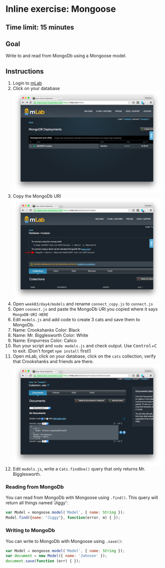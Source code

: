 # Inline exercise: Mongoose

## Time limit: 15 minutes

## Goal

Write to and read from MongoDb using a Mongoose model.

## Instructions

1. Login to [mLab](https://mlab.com/home)
1. Click on your database
  ![](img/mlab1.png)
1. Copy the MongoDb URI
  ![](img/mlab2.png)
1. Open `week03/day4/models` and rename `connect_copy.js` to `connect.js`
1. Open `connect.js` and paste the MongoDb URI you copied where it says `MongoDB-URI-HERE`
1. Edit `models.js` and add code to create 3 cats and save them to MongoDb.
  1. Name: Crookshanks Color: Black
  1. Name: Mr. Bigglesworth Color: White
  1. Name: Empurress Color: Calico
1. Run your script and `node models.js` and check output. Use <kbd>Control</kbd>+<kbd>C</kbd> to exit. (Don't forget `npm install` first!)
1. Open mLab, click on your database, click on the `cats` collection, verify that Crookshanks and friends are there.
  ![](img/mlab3.png)
1. Edit `models.js`, write a `Cats.findOne()` query that only returns Mr. Bigglesworth.

### Reading from MongoDb

You can read from MongoDb with Mongoose using `.find()`. This query will return all things named 'Jiggy':

```javascript
var Model = mongoose.model('Model', { name: String });
Model.find({name: "Jiggy"}, function(error, m) { });
```

### Writing to MongoDb

You can write to MongoDb with Mongoose using `.save()`:

```javascript
var Model = mongoose.model('Model', { name: String });
var document = new Model({ name: 'Johnson' });
document.save(function (err) { });
```
